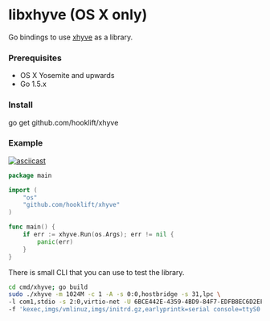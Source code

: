 # libxhyve (OS X only)
Go bindings to use [xhyve](https://github.com/mist64/xhyve) as a library.

### Prerequisites
* OS X Yosemite and upwards
* Go 1.5.x

### Install
go get github.com/hooklift/xhyve

### Example

[![asciicast](https://asciinema.org/a/bkxdrtso1cod53p5qzbypm4vs.png)](https://asciinema.org/a/bkxdrtso1cod53p5qzbypm4vs)

```go
package main

import (
	"os"
	"github.com/hooklift/xhyve"
)

func main() {
	if err := xhyve.Run(os.Args); err != nil {
		panic(err)
	}
}
```

There is small CLI that you can use to test the library.

```bash
cd cmd/xhyve; go build
sudo ./xhyve -m 1024M -c 1 -A -s 0:0,hostbridge -s 31,lpc \
-l com1,stdio -s 2:0,virtio-net -U 6BCE442E-4359-4BD9-84F7-EDFB8EC6D2EF \
-f 'kexec,imgs/vmlinuz,imgs/initrd.gz,earlyprintk=serial console=ttyS0'
```
